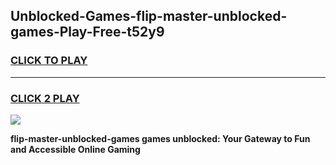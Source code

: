 
## Unblocked-Games-flip-master-unblocked-games-Play-Free-t52y9
<h3>
<a href="https://premium76.site?title=flip-master-unblocked-games&ref=21A">CLICK TO PLAY</a></h3>
<hr>

<h3>
<a href="https://premium76.site?title=flip-master-unblocked-games&ref=21A">CLICK 2 PLAY</a>
  
</h3>

<a href="https://premium76.site?title=flip-master-unblocked-games&ref=21A"><img src="https://clearcache.store/games.png"></a>


**flip-master-unblocked-games games unblocked: Your Gateway to Fun and Accessible Online Gaming**
